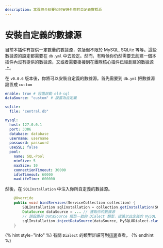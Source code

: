 ```yaml
---
description: 本頁將介紹要如何安裝外來的自定義數據源
---
```


# 安裝自定義的數據源

目前本插件有提供一定數量的數據源，包括但不限於 MySQL, SQLite 等等。這些數據源的設定都需要在 `db.yml` 中去設定。然而，有時候你仍然需要去創建一個本插件內沒有提供的數據源，又或者需要掛接到在團隊核心插件已經創建的數據源上。

在 `v0.0.6` 版本後，你將可以安裝自定義的數據源。首先需要到 `db.yml` 把數據源設置成 `custom`

```yaml
enable: true # 設置啟動 eld-sql
dataSource: "custom" # 設置為自定義

sqlite:
  file: "central.db"

mysql:
  host: 127.0.0.1
  port: 3306
  database: database
  username: username
  password: password
  useSSL: false
  pool:
    name: SQL-Pool
    minSize: 5
    maxSize: 10
    connectionTimeout: 30000
    idleTimeout: 60000
    maxLifeTime: 600000
```

然後，在 `SQLInstallation` 中注入你所自定義的數據源。

```java
    @Override
    public void bindServices(ServiceCollection collection) {
        SQLInstallation sqlInstallation = collection.getInstallation(SQLInstallation.class);
        DataSource dataSource = ... // 獲取你的數據源
        // 請設置與 DataSource 類型一致的 Dialect 類型，這邊以自定義的 MySQL 數據源為例
        sqlInstallation.injectDataSource(dataSource, MySQL8Dialect.class);
    }
```

{% hint style="info" %}
有關 `Dialect` 的類型詳細可到[這裏](https://javabydeveloper.com/what-is-dialect-in-hibernate-and-list-of-dialects/)查看。
{% endhint %}
